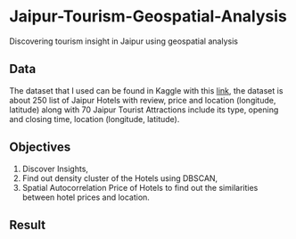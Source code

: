 # Jaipur-Tourism-Geospatial-Analysis
Discovering tourism insight in Jaipur using geospatial analysis

## Data
The dataset that I used can be found in Kaggle with this [link](https://www.kaggle.com/ishikajohari/jaipur-attractions-and-hotels?select=Types.csv), the dataset is about 250 list of Jaipur Hotels with review, price and location (longitude, latitude) along with 70 Jaipur Tourist Attractions include its type, opening and closing time, location (longitude, latitude).

## Objectives
1. Discover Insights,
2. Find out density cluster of the Hotels using DBSCAN,
3. Spatial Autocorrelation Price of Hotels to find out the similarities between hotel prices and location.

## Result
